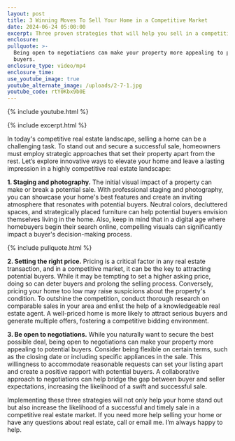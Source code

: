 ```yaml
---
layout: post
title: 3 Winning Moves To Sell Your Home in a Competitive Market
date: 2024-06-24 05:00:00
excerpt: Three proven strategies that will help you sell in a competitive market.
enclosure:
pullquote: >-
  Being open to negotiations can make your property more appealing to potential
  buyers.
enclosure_type: video/mp4
enclosure_time:
use_youtube_image: true
youtube_alternate_image: /uploads/2-7-1.jpg
youtube_code: rtY0Kbx9b0E
---
```

{% include youtube.html %}

{% include excerpt.html %}

In today's competitive real estate landscape, selling a home can be a challenging task. To stand out and secure a successful sale, homeowners must employ strategic approaches that set their property apart from the rest. Let’s explore innovative ways to elevate your home and leave a lasting impression in a highly competitive real estate landscape:

**1\. Staging and photography.** The initial visual impact of a property can make or break a potential sale. With professional staging and photography, you can showcase your home's best features and create an inviting atmosphere that resonates with potential buyers. Neutral colors, decluttered spaces, and strategically placed furniture can help potential buyers envision themselves living in the home. Also, keep in mind that in a digital age where homebuyers begin their search online, compelling visuals can significantly impact a buyer's decision-making process.

{% include pullquote.html %}

**2\. Setting the right price.** Pricing is a critical factor in any real estate transaction, and in a competitive market, it can be the key to attracting potential buyers. While it may be tempting to set a higher asking price, doing so can deter buyers and prolong the selling process. Conversely, pricing your home too low may raise suspicions about the property's condition. To outshine the competition, conduct thorough research on comparable sales in your area and enlist the help of a knowledgeable real estate agent. A well-priced home is more likely to attract serious buyers and generate multiple offers, fostering a competitive bidding environment.

**3\. Be open to negotiations.** While you naturally want to secure the best possible deal, being open to negotiations can make your property more appealing to potential buyers. Consider being flexible on certain terms, such as the closing date or including specific appliances in the sale. This willingness to accommodate reasonable requests can set your listing apart and create a positive rapport with potential buyers. A collaborative approach to negotiations can help bridge the gap between buyer and seller expectations, increasing the likelihood of a swift and successful sale.

Implementing these three strategies will not only help your home stand out but also increase the likelihood of a successful and timely sale in a competitive real estate market. If you need more help selling your home or have any questions about real estate, call or email me. I’m always happy to help.